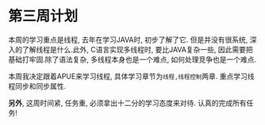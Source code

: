# 第三周计划 #


本周的学习重点是线程, 去年在学习JAVA时, 初步了解了它. 但是并没有很系统, 深入的了解线程是什么.此外, C语言实现多线程时, 要比JAVA复杂一些, 因此需要把基础打牢固.除了语法复杂, 多线程本身也是一个难点, 如何处理竞争也是一个难点.

本周我决定跟着APUE来学习线程, 具体学习章节为``线程,线程控制``两章. 重点学习线程同步和同步属性.

**另外**, 这周时间紧, 任务重, 必须拿出十二分的学习态度来对待. 认真的完成所有任务!



